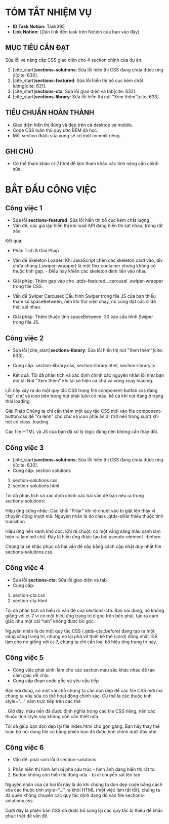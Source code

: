 # TÓM TẮT NHIỆM VỤ

- **ID Task Notion:** Task395
- **Link Notion:** [Dán link đến task trên Notion của bạn vào đây]

## MỤC TIÊU CẦN ĐẠT
Sửa lỗi và nâng cấp CSS giao diện cho 4 section chính của dự án:

1.  [cite_start]**sections-solutions**: Sửa lỗi hiển thị CSS đang chưa được ưng ý[cite: 630].
2.  [cite_start]**sections-featured**: Sửa lỗi hiển thị bố cục kém chất lượng[cite: 631].
3.  [cite_start]**sections-cta**: Sửa lỗi giao diện và tab[cite: 632].
4.  [cite_start]**sections-library**: Sửa lỗi hiển thị nút "Xem thêm"[cite: 633].

## TIÊU CHUẨN HOÀN THÀNH
- Giao diện hiển thị đúng và đẹp trên cả desktop và mobile.
- Code CSS tuân thủ quy ước BEM đã học.
- Mỗi section được sửa xong sẽ có một commit riêng.

## GHI CHÚ
- Có thể tham khảo ct-7.html để làm tham khảo các tính năng cần chỉnh sửa. 

# BẮT ĐẦU CÔNG VIỆC 

## Công việc 1 
- Sửa lỗi **sections-featured**: Sửa lỗi hiển thị bố cục kém chất lượng 
- Vấn đề, các giả lập hiển thị khi load API đang hiển thị sát nhau, trông rất xấu. 

Kết quả: 

- Phân Tích & Giải Pháp
- Vấn đề Skeleton Loader: Khi JavaScript chèn các skeleton card vào, div chứa chúng (.swiper-wrapper) là một flex container nhưng không có thuộc tính gap. - Điều này khiến các skeleton dính liền vào nhau.

- Giải pháp: Thêm gap vào cho .qtds-featured__carousel .swiper-wrapper trong file CSS.

- Vấn đề Swiper Carousel: Cấu hình Swiper trong file JS của bạn thiếu tham số spaceBetween, nên khi thư viện chạy, nó cũng đặt các slide thật sát nhau.

- Giải pháp: Thêm thuộc tính spaceBetween: 30 vào cấu hình Swiper trong file JS.


## Công việc 2 
- Sửa lỗi [cite_start]**sections-library**: Sửa lỗi hiển thị nút "Xem thêm"[cite: 633]. 
- Cung cấp: section-library.css, section-library.html, section-library.js

- Kết quả: Tôi đã phân tích và xác định chính xác nguyên nhân lỗi như bạn mô tả: Nút "Xem thêm" khi tải sẽ hiện cả chữ và vòng xoay loading.

Lỗi này xảy ra do một quy tắc CSS trong file component-button.css đang "ép" chữ và icon bên trong nút phải luôn có màu, kể cả khi nút đang ở trạng thái loading.

Giải Pháp
Chúng ta chỉ cần thêm một quy tắc CSS mới vào file component-button.css để "ra lệnh" cho chữ và icon phải ẩn đi (trở nên trong suốt) khi nút có class .loading.

Các file HTML và JS của bạn đã xử lý logic đúng nên không cần thay đổi.

## Công việc 3
- [cite_start]**sections-solutions**: Sửa lỗi hiển thị CSS đang chưa được ưng ý[cite: 630]. 
- Cung cấp: section solutions 
1. section-solutions.css
2. section-solutions.html

Tôi đã phân tích và xác định chính xác hai vấn đề bạn nêu ra trong sections-solutions:

Hiệu ứng cứng nhắc: Các khối "Pillar" khi rê chuột vào bị giật lên thay vì chuyển động mượt mà. Nguyên nhân là do class .qtds-pillar thiếu thuộc tính transition.

Hiệu ứng nền xanh khó đọc: Khi rê chuột, có một vầng sáng màu xanh lam hiện ra làm mờ chữ. Đây là hiệu ứng được tạo bởi pseudo-element ::before.

Chúng ta sẽ khắc phục cả hai vấn đề này bằng cách cập nhật duy nhất file sections-solutions.css.

## Công việc 4
- Sửa lỗi **sections-cta**: Sửa lỗi giao diện và tab 
- Cung cấp: 
1. section-cta.css 
2. section-cta.html

Tôi đã phân tích và hiểu rõ vấn đề của sections-cta. Bạn nói đúng, nó không giống với ct-7 vì có một hiệu ứng trang trí ở góc trên bên phải, tạo ra cảm giác như một cái "tab" không được bo góc.

Nguyên nhân là do một quy tắc CSS (.qtds-cta::before) đang tạo ra một vầng sáng trang trí, nhưng nó lại phá vỡ thiết kế thẻ (card) đồng nhất. Để làm cho nó giống với ct-7, chúng ta chỉ cần loại bỏ hiệu ứng trang trí này.

## Công việc 5
- Công việc phát sinh: làm cho các section màu sắc khác nhau để tạo cảm giác dễ chịu. 
- Cung cấp đoạn code gốc và yêu cầu tiếp 

Bạn nói đúng, có một vài chỗ chúng ta cần dọn dẹp để các file CSS mới mà chúng ta vừa sửa có thể hoạt động chính xác. Cụ thể là các thuộc tính style="..." nằm trực tiếp trên các thẻ <section>. Giờ đây, màu nền đã được định nghĩa trong các file CSS riêng, nên các thuộc tính style này không còn cần thiết nữa.

Tôi đã giúp bạn dọn dẹp lại file index.html cho gọn gàng. Bạn hãy thay thế toàn bộ nội dung file cũ bằng phiên bản đã được tinh chỉnh dưới đây nhé.

## Công việc 6
- Vấn đề: phát sinh lỗi ở section-solutions
1. Phần hiển thị hình ảnh bị phá cấu trúc - hình ảnh đang hiển thị rất to. 
2. Button không còn hiển thị đúng nữa - bị di chuyển sát lên tab 

Nguyên nhân của cả hai lỗi này là do khi chúng ta dọn dẹp code bằng cách xóa các thuộc tính style="..." ra khỏi HTML (một việc làm rất tốt), chúng ta đã quên không chuyển các quy tắc định dạng đó vào file sections-solutions.css.

Dưới đây là phiên bản CSS đã được bổ sung lại các quy tắc bị thiếu để khắc phục triệt để vấn đề.
